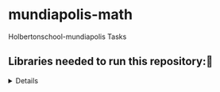 # mundiapolis-math
Holbertonschool-mundiapolis
Tasks 

## Libraries needed to run this repository:💪
<details>

  
    
backports.functools-lru-cache 1.6.1

cycler                        0.10.0

kiwisolver                    1.1.0

matplotlib                    2.2.5

numpy                         1.15.0

Pillow                        6.2.2

pip                           20.3.4

pycodestyle                   2.5.0

pyparsing                     2.4.7

python-dateutil               2.8.1

pytz                          2021.1

scipy                         1.2.3

setuptools                    44.1.1

six                           1.15.0

subprocess32                  3.5.4

wheel                         0.36.2

</details>
